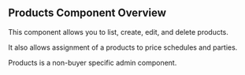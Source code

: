 ## Products Component Overview

This component allows you to list, create, edit, and delete products. 

It also allows assignment of a products to price schedules and parties.

Products is a non-buyer specific admin component.